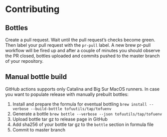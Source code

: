 # Contributing

## Bottles
Create a pull request.
Wait until the pull request’s checks become green.
Then label your pull request with the `pr-pull` label.
A new brew pr-pull workflow will be fired up and after a couple of minutes you should observe the PR closed, bottles uploaded and commits pushed to the master branch of your repository.

## Manual bottle build
GitHub actions supports only Catalina and Big Sur MacOS runners.
In case you want to populate release with manually prebuilt bottles:
1. Install and prepare the formula for eventual bottling `brew install --verbose --build-bottle tofuutils/tap/tofuenv`
2. Generate a bottle `brew bottle --verbose --json tofuutils/tap/tofuenv`
3. Upload bottle tar gz to release page in GitHub
4. Add sha256 of your bottle tar gz to the `bottle` section in formula file
5. Commit to master branch
